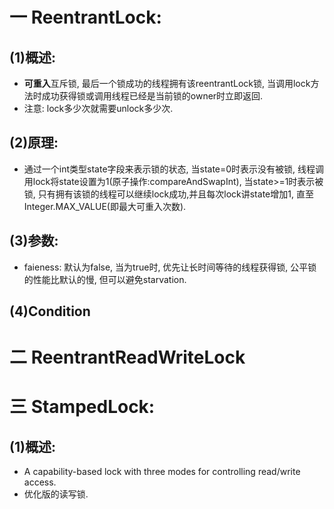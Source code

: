 # 一 ReentrantLock:
## (1)概述:
- **可重入**互斥锁, 最后一个锁成功的线程拥有该reentrantLock锁, 当调用lock方法时成功获得锁或调用线程已经是当前锁的owner时立即返回.
- 注意: lock多少次就需要unlock多少次.

## (2)原理:
- 通过一个int类型state字段来表示锁的状态, 当state=0时表示没有被锁, 线程调用lock将state设置为1(原子操作:compareAndSwapInt), 当state>=1时表示被锁, 只有拥有该锁的线程可以继续lock成功,并且每次lock讲state增加1, 直至Integer.MAX_VALUE(即最大可重入次数).

## (3)参数:
- faieness: 默认为false, 当为true时, 优先让长时间等待的线程获得锁, 公平锁的性能比默认的慢, 但可以避免starvation.

## (4)Condition

# 二 ReentrantReadWriteLock

# 三 StampedLock:
## (1)概述:
- A capability-based lock with three modes for controlling read/write access.
- 优化版的读写锁.
